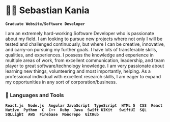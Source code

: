 # 🏄‍♂️ Sebastian Kania

**`Graduate Website/Software Developer`**

I am an extremely hard-working Software Developer who is passionate about my field. I am looking to pursue new projects where not only I will be tested and challenged continuously, but where I can be creative, innovative, and carry-on pursuing my further goals. I have lots of transferable skills, qualities, and experiences. I possess the knowledge and experience in multiple areas of work, from excellent communication, leadership, and team player to great software/technology knowledge. I am very passionate about learning new things, volunteering and most importantly, helping. As a professional individual with excellent research skills, I am eager to expand my opportunities in any sort of corporation/business.

### 🧰 Languages and Tools

**`React.js  Node.js  Angular JavaScript  TypeScript  HTML 5  CSS  React Native  Python  C  C++  Ruby  Java  Swift UIKit   SwiftUI  SQL  SQLLight  AWS  Firebase  Monorepo  GitHub`**


